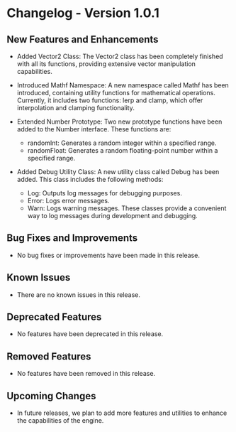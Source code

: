 # Changelog - Version 1.0.1

## New Features and Enhancements

- Added Vector2 Class: The Vector2 class has been completely finished with all its functions, providing extensive vector manipulation capabilities.

- Introduced Mathf Namespace: A new namespace called Mathf has been introduced, containing utility functions for mathematical operations. Currently, it includes two functions: lerp and clamp, which offer interpolation and clamping functionality.

- Extended Number Prototype: Two new prototype functions have been added to the Number interface. These functions are:
  - randomInt: Generates a random integer within a specified range.
  - randomFloat: Generates a random floating-point number within a specified range.

- Added Debug Utility Class: A new utility class called Debug has been added. This class includes the following methods:
  - Log: Outputs log messages for debugging purposes.
  - Error: Logs error messages.
  - Warn: Logs warning messages.
  These classes provide a convenient way to log messages during development and debugging.

## Bug Fixes and Improvements

- No bug fixes or improvements have been made in this release.

## Known Issues

- There are no known issues in this release.

## Deprecated Features

- No features have been deprecated in this release.

## Removed Features

- No features have been removed in this release.

## Upcoming Changes

- In future releases, we plan to add more features and utilities to enhance the capabilities of the engine.
